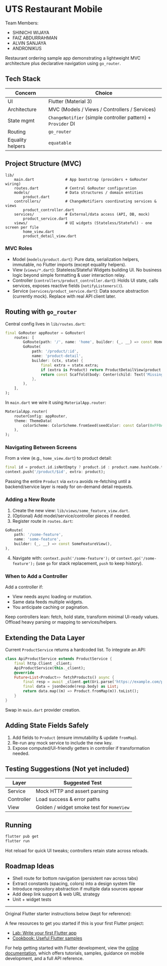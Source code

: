# UTS Restaurant Mobile
Team Members:
* SHINICHI WIJAYA
* FAIZ ABDURRAHMAN
* ALVIN SANJAYA
* ANDRONIKUS

Restaurant ordering sample app demonstrating a lightweight MVC architecture plus declarative navigation using `go_router`.

## Tech Stack
| Concern | Choice |
|---------|--------|
| UI | Flutter (Material 3) |
| Architecture | MVC (Models / Views / Controllers / Services) |
| State mgmt | `ChangeNotifier` (simple controller pattern) + `Provider` DI |
| Routing | `go_router` |
| Equality helpers | `equatable` |

## Project Structure (MVC)
```
lib/
	main.dart              # App bootstrap (providers + GoRouter wiring)
	routes.dart            # Central GoRouter configuration
	models/                # Data structures / domain entities
		product.dart
	controllers/           # ChangeNotifiers coordinating services & views
		product_controller.dart
	services/              # External/data access (API, DB, mock)
		product_service.dart
	views/                 # UI widgets (Stateless/Stateful) - one screen per file
		home_view.dart
		product_detail_view.dart
```

### MVC Roles
* Model (`models/product.dart`): Pure data, serialization helpers, immutable, no Flutter imports (except equality helpers).
* View (`views/*.dart`): Stateless/Stateful Widgets building UI. No business logic beyond simple formatting & user interaction relay.
* Controller (`controllers/product_controller.dart`): Holds UI state, calls services, exposes reactive fields (`notifyListeners()`).
* Service (`services/product_service.dart`): Data source abstraction (currently mock). Replace with real API client later.

## Routing with `go_router`
Central config lives in `lib/routes.dart`:
```dart
final GoRouter appRouter = GoRouter(
	routes: [
		GoRoute(path: '/', name: 'home', builder: (_, __) => const HomeView()),
		GoRoute(
			path: '/product/:id',
			name: 'product-detail',
			builder: (ctx, state) {
				final extra = state.extra;
				if (extra is Product) return ProductDetailView(product: extra);
				return const Scaffold(body: Center(child: Text('Missing product data.')));
			},
		),
	],
);
```

In `main.dart` we wire it using `MaterialApp.router`:
```dart
MaterialApp.router(
	routerConfig: appRouter,
	theme: ThemeData(
		colorScheme: ColorScheme.fromSeed(seedColor: const Color(0xFF0AA67B)),
	),
);
```

### Navigating Between Screens
From a view (e.g., `home_view.dart`) to product detail:
```dart
final id = product.id.isNotEmpty ? product.id : product.name.hashCode.toString();
context.push('/product/$id', extra: product);
```
Passing the entire `Product` via `extra` avoids re-fetching until a backend/service layer is ready for on-demand detail requests.

### Adding a New Route
1. Create the new view: `lib/views/some_feature_view.dart`.
2. (Optional) Add model/service/controller pieces if needed.
3. Register route in `routes.dart`:
```dart
GoRoute(
	path: '/some-feature',
	name: 'some-feature',
	builder: (_, __) => const SomeFeatureView(),
),
```
4. Navigate with: `context.push('/some-feature');` or `context.go('/some-feature');` (use `go` for stack replacement, `push` to keep history).

### When to Add a Controller
Add a controller if:
* View needs async loading or mutation.
* Same data feeds multiple widgets.
* You anticipate caching or pagination.

Keep controllers lean: fetch, hold state, transform minimal UI-ready values. Offload heavy parsing or mapping to services/helpers.

## Extending the Data Layer
Current `ProductService` returns a hardcoded list. To integrate an API:
```dart
class ApiProductService extends ProductService {
	final http.Client _client;
	ApiProductService(this._client);
	@override
	Future<List<Product>> fetchProducts() async {
		final resp = await _client.get(Uri.parse('https://example.com/products'));
		final data = jsonDecode(resp.body) as List;
		return data.map((m) => Product.fromMap(m)).toList();
	}
}
```
Swap in `main.dart` provider creation.

## Adding State Fields Safely
1. Add fields to `Product` (ensure immutability & update `fromMap`).
2. Re-run any mock service to include the new key.
3. Expose computed/UI-friendly getters in controller if transformation needed.

## Testing Suggestions (Not yet included)
| Layer | Suggested Test |
|-------|----------------|
| Service | Mock HTTP and assert parsing |
| Controller | Load success & error paths |
| View | Golden / widget smoke test for `HomeView` |

## Running
```bash
flutter pub get
flutter run
```
Hot reload for quick UI tweaks; controllers retain state across reloads.

## Roadmap Ideas
* Shell route for bottom navigation (persistent nav across tabs)
* Extract constants (spacing, colors) into a design system file
* Introduce repository abstraction if multiple data sources appear
* Add deep link support & web URL strategy
* Unit + widget tests

---
Original Flutter starter instructions below (kept for reference):

A few resources to get you started if this is your first Flutter project:

- [Lab: Write your first Flutter app](https://docs.flutter.dev/get-started/codelab)
- [Cookbook: Useful Flutter samples](https://docs.flutter.dev/cookbook)

For help getting started with Flutter development, view the
[online documentation](https://docs.flutter.dev/), which offers tutorials,
samples, guidance on mobile development, and a full API reference.
